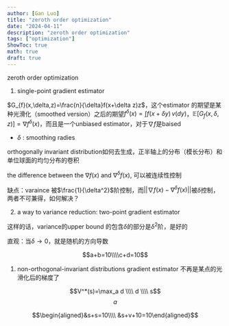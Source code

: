 ```yaml
---
author: [Gan Luo]
title: "zeroth order optimization"
date: "2024-04-11"
description: "zeroth order optimization"
tags: ["optimization"]
ShowToc: true
math: true
draft: true
---
```


zeroth order optimization

1. single-point gradient estimator

$G_{f}(x,\delta,z)=\frac{n}{\delta}f(x+\delta z)z$，这个estimator 的期望是某种光滑化（smoothed version）之后的期望$f^{\delta}(x)=\int f(x+\delta y) \, v(dy)$，$\mathbb{E}[G_{f}(x,\delta,z)]=\nabla f^{\delta}(x)$，而且是一个unbiased estimator，对于$\nabla f$是baised

+ $\delta$ : smoothing radies

orthogonally invariant distribution如何去生成，正半轴上的分布（模长分布）和单位球面的均匀分布的卷积

the difference between the $\nabla f(x)$ and $\nabla^{\delta}f(x)$, 可以被连续性控制

缺点：varaince 被$\frac{1}{\delta^2}$阶控制，而$|| \nabla f(x)-\nabla^{\delta}f(x)||$被$\delta$控制，两者不可兼得，如何解决？

2. a way to variance reduction: two-point gradient estimator

这样的话，variance的upper bound 的包含$\delta$的部分是$\delta^2$阶，是好的

直观：当$\delta\to0$，就是随机的方向导数

$$a+b=10\\\\c+d=10$$

1. non-orthogonal-invariant distributions
gradient estimator 不再是某点的光滑化后的梯度了

$$V^*(s)=\max_a d \\\\ d \\\\ s$$
$$a$$

$$\begin{aligned}&s+s=10\\\\ &s+v+10=10\end{aligned}$$